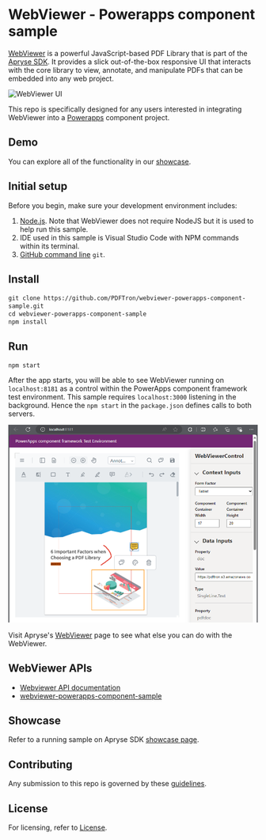 # WebViewer - Powerapps component sample

[WebViewer](https://www.pdftron.com/webviewer) is a powerful JavaScript-based PDF Library that is part of the [Apryse SDK](https://www.pdftron.com). It provides a slick out-of-the-box responsive UI that interacts with the core library to view, annotate, and manipulate PDFs that can be embedded into any web project.

![WebViewer UI](https://www.pdftron.com/downloads/pl/webviewer-ui.png)

This repo is specifically designed for any users interested in integrating WebViewer into a [Powerapps](https://learn.microsoft.com/en-us/power-apps/maker/canvas-apps/create-component) component project. 

## Demo

You can explore all of the functionality in our [showcase](https://www.pdftron.com/webviewer/demo/).

## Initial setup

Before you begin, make sure your development environment includes:

1. [Node.js](https://nodejs.org/en). Note that WebViewer does not require NodeJS but it is used to help run this sample.
2. IDE used in this sample is Visual Studio Code with NPM commands within its terminal.
3. [GitHub command line](https://github.com/git-guides/install-git) `git`.

## Install

```
git clone https://github.com/PDFTron/webviewer-powerapps-component-sample.git
cd webviewer-powerapps-component-sample
npm install
```

## Run

```
npm start
```

After the app starts, you will be able to see WebViewer running on `localhost:8181` as a control within the PowerApps component framework test environment. This sample requires `localhost:3000` listening in the background. Hence the `npm start` in the `package.json` defines calls to both servers.

![WebViewer Control within PowerApps Component](powerapps-component-webviewer-control.png)



Visit Apryse's [WebViewer](https://docs.apryse.com/documentation/web/) page to see what else you can do with the WebViewer.

## WebViewer APIs

* [Webviewer API documentation](https://docs.apryse.com/api/web/WebViewerInstance.html)
* [webviewer-powerapps-component-sample](https://github.com/ApryseSDK/webviewer-powerapps-component-sample)

## Showcase

Refer to a running sample on Apryse SDK [showcase page](https://showcase.apryse.com/).

## Contributing

Any submission to this repo is governed by these [guidelines](/CONTRIBUTING.md).


## License

For licensing, refer to [License](LICENSE).
